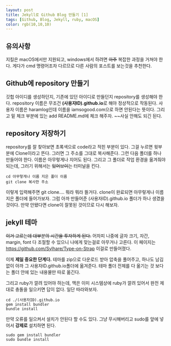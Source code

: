 ```yaml
---
layout: post
title: Jekyll로 Github Blog 만들기 [1]
tags: [Github, Blog, Jekyll, ruby, macOS]
color: rgb(10,10,10)
---
```

## 유의사항
지킬은 macOS에서만 지원되고, windows에서 하려면 ~~아주~~ 복잡한 과정을 거쳐야 한다.
게다가 cmd 명령어조차 다르므로 다른 사람의 포스트를 보는것을 추천한다.
## Github에 repository 만들기
깃헙 아이디를 생성하던지, 기존에 있던 아이디로 만들던지 repository를 생성해야 한다.
repository 이름은 무조건 **(사용자ID).github.io**로 해야 정상적으로 작동된다.
사용자 이름은 haramlog인데 이름을 iamsogood.com으로 하면 안된다는 뜻이다.
그리고 밑 체크 부분에 있는 add README.md에 체크 해주자. ~~사실 안해도 되긴 된다.

## repository 저장하기
repository를 잘 찾아보면 초록색으로 code라고 적힌 부분이 있다.
그걸 누르면 윗부분에 Clone이라고 뜬다. 그러면 그 주소를 그대로 복사해준다.
그런 다음 폴더를 하나 만들어야 한다. 이름은 아무렇게나 지어도 된다.
그리고 그 폴더로 작업 환경을 옮겨줘야 되는데, 그러기 위해서는 ~~있어보이는~~ 터미널을 킨다.

```
cd 아무렇게나 이름 지은 폴더 이름
git clone 복사한 주소
```

이렇게 입력해주면 git clone.... 뭐라 뭐라 뜰거다.
clone이 완료되면 아무렇게나 이름 지은 폴더에 들어가보자.
그럼 아까 만들어준 (사용자ID).github.io 폴더가 하나 생겼을 것이다.
만약 안됐다면 clone이 잘못된 것이므로 다시 해보자.

## jekyll 테마
~~이거 고르는데 대부분의 시간을 투자하게 된다.~~
어차피 나중에 글자 크기, 자간, margin, font 다 조절할 수 있으니 나에게 맞는걸로 아무거나 고른다.
이 페이지는 https://github.com/Sylhare/Type-on-Strap 이걸로 만들어졌다.

이제 **제일 중요한 단계다.** 테마를 zip으로 다운로드 받아 압축을 풀어주고,
하나도 남김없이 아까 그 사용자ID.github.io폴더에 옮겨준다.
테마 폴더 전체를 다 옮기는 것 보다는 폴더 안에 있는 내용물만 따로 옮긴다.

그리고 ruby가 깔려 있어야 하는데, 맥은 이미 시스템상에 ruby가 깔려 있어서 
완전 제대로 충돌을 일으키면 답이 없다. 일단 따라와보자.

```
cd ./(사용자ID).github.io
gem install bundler
bundle install
```

만약 오류를 일으켜서 설치가 안된다 할 수도 있다.
그냥 무시해버리고 sudo를 앞에 넣어서 **강제로** 설치하면 된다.

```
sudo gem install bundler
sudo bundle install
```




